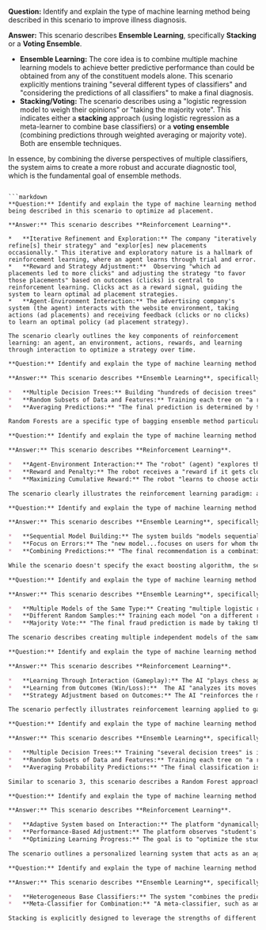 
**Question:** Identify and explain the type of machine learning method being described in this scenario to improve illness diagnosis.

**Answer:** This scenario describes **Ensemble Learning**, specifically **Stacking** or a **Voting Ensemble**.

*   **Ensemble Learning:**  The core idea is to combine multiple machine learning models to achieve better predictive performance than could be obtained from any of the constituent models alone. This scenario explicitly mentions training "several different types of classifiers" and "considering the predictions of all classifiers" to make a final diagnosis.
*   **Stacking/Voting:**  The scenario describes using a "logistic regression model to weigh their opinions" or "taking the majority vote". This indicates either a **stacking** approach (using logistic regression as a meta-learner to combine base classifiers) or a **voting ensemble** (combining predictions through weighted averaging or majority vote). Both are ensemble techniques.

In essence, by combining the diverse perspectives of multiple classifiers, the system aims to create a more robust and accurate diagnostic tool, which is the fundamental goal of ensemble methods.
```

```markdown
**Question:** Identify and explain the type of machine learning method being described in this scenario to optimize ad placement.

**Answer:** This scenario describes **Reinforcement Learning**.

*   **Iterative Refinement and Exploration:** The company "iteratively refine[s] their strategy" and "explor[es] new placements occasionally." This iterative and exploratory nature is a hallmark of reinforcement learning, where an agent learns through trial and error.
*   **Reward and Strategy Adjustment:**  Observing "which ad placements led to more clicks" and adjusting the strategy "to favor those placements" based on outcomes (clicks) is central to reinforcement learning. Clicks act as a reward signal, guiding the system to learn optimal ad placement strategies.
*   **Agent-Environment Interaction:** The advertising company's system (the agent) interacts with the website environment, taking actions (ad placements) and receiving feedback (clicks or no clicks) to learn an optimal policy (ad placement strategy).

The scenario clearly outlines the key components of reinforcement learning: an agent, an environment, actions, rewards, and learning through interaction to optimize a strategy over time.
```

```markdown
**Question:** Identify and explain the type of machine learning method being described in this scenario to predict stock prices.

**Answer:** This scenario describes **Ensemble Learning**, specifically **Random Forest**.

*   **Multiple Decision Trees:** Building "hundreds of decision trees" is a strong indicator of ensemble methods that utilize decision trees as base learners.
*   **Random Subsets of Data and Features:** Training each tree on "a random subset of historical stock market data and a random subset of technical indicators" is characteristic of **Random Forests**. This technique of random subspace and bagging (bootstrap aggregating) is used to ensure diversity among the trees.
*   **Averaging Predictions:** "The final prediction is determined by taking the average prediction of all trees" which is the aggregation method used in Random Forests for regression tasks (and voting for classification).

Random Forests are a specific type of bagging ensemble method particularly effective with decision trees, designed to reduce variance and improve generalization, which aligns perfectly with the scenario described.
```

```markdown
**Question:** Identify and explain the type of machine learning method being described in this scenario for robot maze navigation.

**Answer:** This scenario describes **Reinforcement Learning**.

*   **Agent-Environment Interaction:** The "robot" (agent) "explores the maze" (environment) and takes "actions" (move forward, turn left, turn right). This interaction with an environment is fundamental to reinforcement learning.
*   **Reward and Penalty:** The robot receives a "reward if it gets closer to the exit" and a "penalty if it hits a wall or moves further from the exit." These rewards and penalties are the feedback mechanism in reinforcement learning, guiding the agent's learning process.
*   **Maximizing Cumulative Reward:** The robot "learns to choose actions that maximize its cumulative reward over time, eventually finding the optimal path." This goal of maximizing cumulative reward is the core objective of reinforcement learning algorithms.

The scenario clearly illustrates the reinforcement learning paradigm: an agent learning to navigate an environment by taking actions and optimizing its behavior based on rewards and penalties to achieve a goal (exiting the maze).
```

```markdown
**Question:** Identify and explain the type of machine learning method being described in this scenario to improve movie recommendations.

**Answer:** This scenario describes **Ensemble Learning**, specifically **Boosting**, likely **Gradient Boosting** or **AdaBoost**.

*   **Sequential Model Building:** The system builds "models sequentially, each trying to improve upon the errors of the previous models." This sequential and error-correcting approach is the defining characteristic of **boosting** algorithms.
*   **Focus on Errors:** The "new model...focuses on users for whom the first system made incorrect recommendations." Boosting algorithms prioritize instances that were misclassified by previous models, giving them higher weight or focusing on their residuals.
*   **Combining Predictions:** "The final recommendation is a combination of the predictions from all these models."  Boosting ensembles combine the predictions of sequentially built models to create a stronger overall predictor.

While the scenario doesn't specify the exact boosting algorithm, the sequential error correction and combination of models strongly point towards boosting as the ensemble method being used. Gradient Boosting and AdaBoost are common boosting algorithms that fit this description.
```

```markdown
**Question:** Identify and explain the type of machine learning method being described in this scenario for fraud detection.

**Answer:** This scenario describes **Ensemble Learning**, specifically **Bagging** or a **Voting Ensemble**.

*   **Multiple Models of the Same Type:** Creating "multiple logistic regression models" indicates an ensemble approach using homogeneous base learners.
*   **Different Random Samples:** Training each model "on a different random sample of credit card transaction data" is a technique used in **bagging** (Bootstrap Aggregating).
*   **Majority Vote:** "The final fraud prediction is made by taking the majority vote of all the logistic regression models" is a common aggregation method in both bagging and voting ensembles for classification tasks.

The scenario describes creating multiple independent models of the same type and combining their predictions through voting, which is characteristic of bagging ensembles and voting classifiers.
```

```markdown
**Question:** Identify and explain the type of machine learning method being described in this scenario for game playing AI.

**Answer:** This scenario describes **Reinforcement Learning**.

*   **Learning Through Interaction (Gameplay):** The AI "plays chess against itself or other opponents." This interaction with the game environment is central to reinforcement learning in game playing.
*   **Learning from Outcomes (Win/Loss):**  The AI "analyzes its moves and the outcome. If it wins... If it loses...".  The outcome of the game (win or loss) serves as a crucial feedback signal, similar to rewards and penalties in reinforcement learning.
*   **Strategy Adjustment based on Outcomes:** The AI "reinforces the moves and strategies that led to victory" and "adjusts its strategies to avoid repeating the moves that led to defeat." This adaptive strategy refinement based on outcomes is the core learning mechanism in reinforcement learning.

The scenario perfectly illustrates reinforcement learning applied to game playing: an agent (AI) learning to play chess by interacting with the game environment, receiving feedback (win/loss), and adjusting its strategy to maximize wins over time.
```

```markdown
**Question:** Identify and explain the type of machine learning method being described in this scenario for image classification.

**Answer:** This scenario describes **Ensemble Learning**, specifically **Random Forest**.

*   **Multiple Decision Trees:** Training "several decision trees" is indicative of decision tree-based ensemble methods.
*   **Random Subsets of Data and Features:** Training each tree on "a random subset of the training images" and considering "only a random subset of features" at each split is characteristic of **Random Forests**. This randomness injection promotes diversity among the trees.
*   **Averaging Probability Predictions:** "The final classification is obtained by averaging the probability predictions of all trees" is a common aggregation method in Random Forests, especially when dealing with probabilistic outputs from decision trees.

Similar to scenario 3, this scenario describes a Random Forest approach, leveraging multiple randomized decision trees to improve robustness and accuracy in image classification.
```

```markdown
**Question:** Identify and explain the type of machine learning method being described in this scenario for personalized learning.

**Answer:** This scenario describes **Reinforcement Learning**.

*   **Adaptive System based on Interaction:** The platform "dynamically adjusts the difficulty and content of the learning material" based on the "student's interactions." This adaptive and interactive nature is a key aspect of reinforcement learning in personalized systems.
*   **Performance-Based Adjustment:** The platform observes "student's performance" and adjusts content based on "successes and struggles." Student performance acts as a feedback signal, guiding the platform's adaptation.
*   **Optimizing Learning Progress:** The goal is to "optimize the student's learning progress." Reinforcement learning aims to optimize a long-term objective (learning progress in this case) through adaptive interactions.

The scenario outlines a personalized learning system that acts as an agent, interacting with the student (environment), observing performance (feedback/rewards), and adapting the learning content (actions) to optimize the student's learning experience, which aligns with the principles of reinforcement learning.
```

```markdown
**Question:** Identify and explain the type of machine learning method being described in this scenario to improve sentiment analysis.

**Answer:** This scenario describes **Ensemble Learning**, specifically **Stacking**.

*   **Heterogeneous Base Classifiers:** The system "combines the predictions of three different classifiers: a Naive Bayes classifier, a Support Vector Machine, and a deep learning model." Using diverse types of classifiers is a hallmark of **stacking** (and heterogeneous ensembles in general).
*   **Meta-Classifier for Combination:** "A meta-classifier, such as another logistic regression model, is then trained to combine these predictions into a final sentiment score." The use of a "meta-classifier" to learn how to best combine the predictions of base classifiers is the defining characteristic of **stacking**.

Stacking is explicitly designed to leverage the strengths of different types of models by learning an optimal way to combine their predictions, which is precisely what is described in the scenario for improving sentiment analysis.

